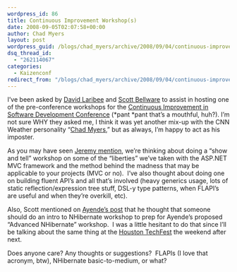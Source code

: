 ```yaml
---
wordpress_id: 86
title: Continuous Improvement Workshop(s)
date: 2008-09-05T02:07:58+00:00
author: Chad Myers
layout: post
wordpress_guid: /blogs/chad_myers/archive/2008/09/04/continuous-improvement-workshop-s.aspx
dsq_thread_id:
  - "262114067"
categories:
  - Kaizenconf
redirect_from: "/blogs/chad_myers/archive/2008/09/04/continuous-improvement-workshop-s.aspx/"
---
```

I’ve been asked by [David Laribee](http://codebetter.com/blogs/david_laribee/) and [Scott Bellware](http://blog.scottbellware.com/) to assist in hosting one of the pre-conference workshops for the [Continuous Improvement in Software Development Conference](http://kaizenconf.com/) (\*pant \*pant that’s a mouthful, huh?). I’m not sure WHY they asked me, I think it was yet another mix-up with the CNN Weather personality “[Chad Myers](http://www.cnn.com/CNN/anchors_reporters/myers.chad.html),” but as always, I’m happy to act as his imposter.

As you may have seen [Jeremy mention](http://codebetter.com/blogs/jeremy.miller/archive/2008/09/04/what-would-you-like-to-see-at-the-continuous-improvement-workshops.aspx), we’re thinking about doing a “show and tell” workshop on some of the “liberties” we’ve taken with the ASP.NET MVC framework and the method behind the madness that may be applicable to your projects (MVC or no).&#160; I’ve also thought about doing one on building fluent API’s and all that’s involved (heavy generics usage, lots of static reflection/expression tree stuff, DSL-y type patterns, when FLAPI’s are useful and when they’re overkill, etc).

Also, Scott mentioned on [Ayende’s post](http://ayende.com/Blog/archive/2008/09/05/Choose-a-workshop.aspx) that he thought that someone should do an intro to NHibernate workshop to prep for Ayende’s proposed “Advanced NHibernate” workshop.&#160; I was a little hesitant to do that since I’ll be talking about the same thing at the [Houston TechFest](www.houstontechfest.com) the weekend after next.

</p> </p> </p> </p> </p> </p> </p> </p> </p> </p> </p> </p> </p> </p> </p> </p> </p> </p> </p> </p> </p> </p> </p> </p> </p> </p> </p> </p> </p> </p> 

Does anyone care? Any thoughts or suggestions?&#160; FLAPIs (I love that acronym, btw), NHibernate basic-to-medium, or what?</p>